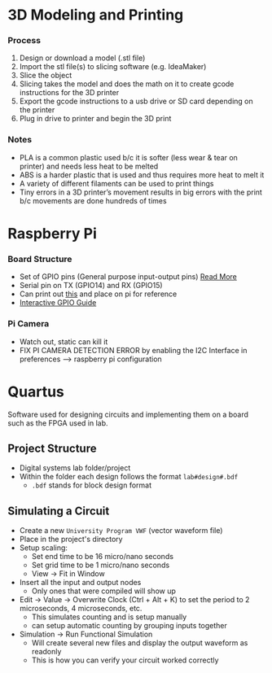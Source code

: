 # 3D Modeling and Printing

### Process
1. Design or download a model (.stl file)
2. Import the stl file(s) to slicing software (e.g. IdeaMaker)
3. Slice the object
4. Slicing takes the model and does the math on it to create gcode instructions for the 3D printer
5. Export the gcode instructions to a usb drive or SD card depending on the printer
6. Plug in drive to printer and begin the 3D print

### Notes
- PLA is a common plastic used b/c it is softer (less wear & tear on printer) and needs less heat to be melted
- ABS is a harder plastic that is used and thus requires more heat to melt it
- A variety of different filaments can be used to print things
- Tiny errors in a 3D printer’s movement results in big errors with the print b/c movements are done hundreds of times

# Raspberry Pi

### Board Structure
- Set of GPIO pins (General purpose input-output pins) [Read More](https://www.raspberrypi.org/documentation/usage/gpio/)
- Serial pin on TX (GPIO14) and RX (GPIO15)
- Can print out [this](https://github.com/splitbrain/rpibplusleaf) and place on pi for reference
- [Interactive GPIO Guide](https://pinout.xyz/)

### Pi Camera
- Watch out, static can kill it
- FIX PI CAMERA DETECTION ERROR by enabling the I2C Interface in preferences --> raspberry pi configuration 

# Quartus
Software used for designing circuits and implementing them on a board such as the FPGA used in lab.

## Project Structure
- Digital systems lab folder/project
- Within the folder each design follows the format `lab#design#.bdf`
    -  `.bdf` stands for block design format

## Simulating a Circuit
- Create a new `University Program VWF` (vector waveform file)
- Place in the project's directory
- Setup scaling:
    - Set end time to be 16 micro/nano seconds
    - Set grid time to be 1 micro/nano seconds
    - View -> Fit in Window
- Insert all the input and output nodes
    - Only ones that were compiled will show up
- Edit -> Value -> Overwrite Clock (Ctrl + Alt + K) to set the period to 2 microseconds, 4 microseconds, etc. 
    - This simulates counting and is setup manually
    - can setup automatic counting by grouping inputs together
- Simulation -> Run Functional Simulation
    - Will create several new files and display the output waveform as readonly
    - This is how you can verify your circuit worked correctly
